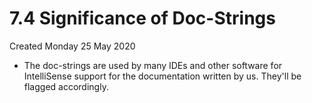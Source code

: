 # 7.4 Significance of Doc-Strings
Created Monday 25 May 2020


* The doc-strings are used by many IDEs and other software for IntelliSense support for the documentation written by us. They'll be flagged accordingly.


